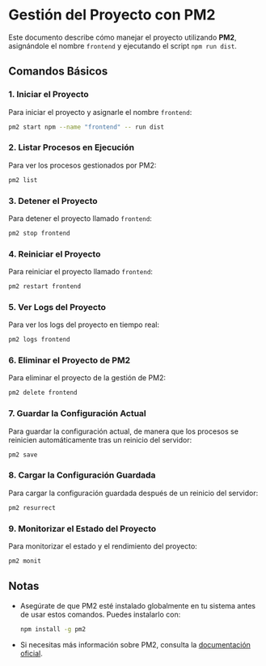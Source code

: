 # Gestión del Proyecto con PM2

Este documento describe cómo manejar el proyecto utilizando **PM2**, asignándole el nombre `frontend` y ejecutando el script `npm run dist`.

## Comandos Básicos

### 1. Iniciar el Proyecto
Para iniciar el proyecto y asignarle el nombre `frontend`:
```bash
pm2 start npm --name "frontend" -- run dist
```

### 2. Listar Procesos en Ejecución
Para ver los procesos gestionados por PM2:
```bash
pm2 list
```

### 3. Detener el Proyecto
Para detener el proyecto llamado `frontend`:
```bash
pm2 stop frontend
```

### 4. Reiniciar el Proyecto
Para reiniciar el proyecto llamado `frontend`:
```bash
pm2 restart frontend
```

### 5. Ver Logs del Proyecto
Para ver los logs del proyecto en tiempo real:
```bash
pm2 logs frontend
```

### 6. Eliminar el Proyecto de PM2
Para eliminar el proyecto de la gestión de PM2:
```bash
pm2 delete frontend
```

### 7. Guardar la Configuración Actual
Para guardar la configuración actual, de manera que los procesos se reinicien automáticamente tras un reinicio del servidor:
```bash
pm2 save
```

### 8. Cargar la Configuración Guardada
Para cargar la configuración guardada después de un reinicio del servidor:
```bash
pm2 resurrect
```

### 9. Monitorizar el Estado del Proyecto
Para monitorizar el estado y el rendimiento del proyecto:
```bash
pm2 monit
```

## Notas
- Asegúrate de que PM2 esté instalado globalmente en tu sistema antes de usar estos comandos. Puedes instalarlo con:
  ```bash
  npm install -g pm2
  ```

- Si necesitas más información sobre PM2, consulta la [documentación oficial](https://pm2.keymetrics.io/).
